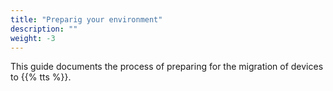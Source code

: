 ```yaml
---
title: "Preparig your environment"
description: ""
weight: -3
---
```


This guide documents the process of preparing for the migration of devices to {{% tts %}}.
